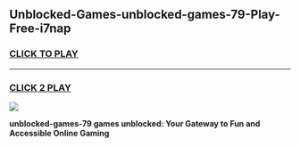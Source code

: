 
## Unblocked-Games-unblocked-games-79-Play-Free-i7nap
<h3>
<a href="https://premium76.site?title=unblocked-games-79&ref=10A">CLICK TO PLAY</a></h3>
<hr>

<h3>
<a href="https://premium76.site?title=unblocked-games-79&ref=10A">CLICK 2 PLAY</a>
  
</h3>

<a href="https://premium76.site?title=unblocked-games-79&ref=10A"><img src="https://clearcache.store/games.png"></a>


**unblocked-games-79 games unblocked: Your Gateway to Fun and Accessible Online Gaming**
